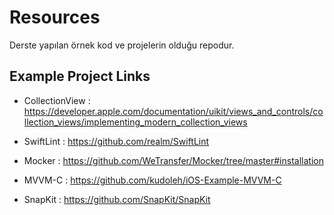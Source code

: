 # Resources
Derste yapılan örnek kod ve projelerin olduğu repodur.

## Example Project Links

- CollectionView : https://developer.apple.com/documentation/uikit/views_and_controls/collection_views/implementing_modern_collection_views

- SwiftLint : https://github.com/realm/SwiftLint

- Mocker : https://github.com/WeTransfer/Mocker/tree/master#installation

- MVVM-C : https://github.com/kudoleh/iOS-Example-MVVM-C

- SnapKit : https://github.com/SnapKit/SnapKit
